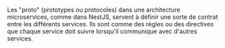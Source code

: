 Les "proto" (prototypes ou protocoles) dans une architecture microservices, comme dans NestJS, servent à définir une sorte de contrat entre les différents services. Ils sont comme des règles ou des directives que chaque service doit suivre lorsqu'il communique avec d'autres services.
